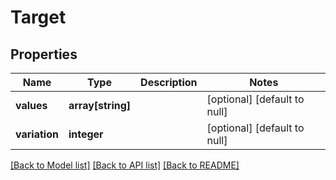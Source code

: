 # Target

## Properties
Name | Type | Description | Notes
------------ | ------------- | ------------- | -------------
**values** | **array[string]** |  | [optional] [default to null]
**variation** | **integer** |  | [optional] [default to null]

[[Back to Model list]](../README.md#documentation-for-models) [[Back to API list]](../README.md#documentation-for-api-endpoints) [[Back to README]](../README.md)


